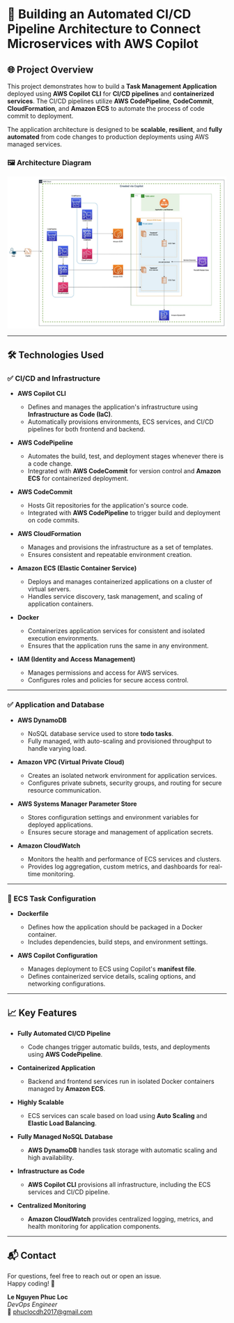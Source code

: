 # 📝 Building an Automated CI/CD Pipeline Architecture to Connect Microservices with AWS Copilot

## 🌐 Project Overview

This project demonstrates how to build a **Task Management Application** deployed using **AWS Copilot CLI** for **CI/CD pipelines** and **containerized services**. The CI/CD pipelines utilize **AWS CodePipeline**, **CodeCommit**, **CloudFormation**, and **Amazon ECS** to automate the process of code commit to deployment.

The application architecture is designed to be **scalable**, **resilient**, and **fully automated** from code changes to production deployments using AWS managed services.

### 🖼️ Architecture Diagram

![Architecture Diagram]([LeNguyenPhucLoc]Copilot-project-design.png)

---

## 🛠️ Technologies Used

### ✅ CI/CD and Infrastructure

- **AWS Copilot CLI**  
  - Defines and manages the application's infrastructure using **Infrastructure as Code (IaC)**.
  - Automatically provisions environments, ECS services, and CI/CD pipelines for both frontend and backend.

- **AWS CodePipeline**  
  - Automates the build, test, and deployment stages whenever there is a code change.
  - Integrated with **AWS CodeCommit** for version control and **Amazon ECS** for containerized deployment.

- **AWS CodeCommit**  
  - Hosts Git repositories for the application's source code.
  - Integrated with **AWS CodePipeline** to trigger build and deployment on code commits.

- **AWS CloudFormation**  
  - Manages and provisions the infrastructure as a set of templates.
  - Ensures consistent and repeatable environment creation.

- **Amazon ECS (Elastic Container Service)**  
  - Deploys and manages containerized applications on a cluster of virtual servers.
  - Handles service discovery, task management, and scaling of application containers.

- **Docker**  
  - Containerizes application services for consistent and isolated execution environments.
  - Ensures that the application runs the same in any environment.

- **IAM (Identity and Access Management)**  
  - Manages permissions and access for AWS services.
  - Configures roles and policies for secure access control.

---

### ✅ Application and Database

- **AWS DynamoDB**  
  - NoSQL database service used to store **todo tasks**.
  - Fully managed, with auto-scaling and provisioned throughput to handle varying load.

- **Amazon VPC (Virtual Private Cloud)**  
  - Creates an isolated network environment for application services.
  - Configures private subnets, security groups, and routing for secure resource communication.

- **AWS Systems Manager Parameter Store**  
  - Stores configuration settings and environment variables for deployed applications.
  - Ensures secure storage and management of application secrets.

- **Amazon CloudWatch**  
  - Monitors the health and performance of ECS services and clusters.
  - Provides log aggregation, custom metrics, and dashboards for real-time monitoring.

---

### 🔧 ECS Task Configuration

- **Dockerfile**  
  - Defines how the application should be packaged in a Docker container.
  - Includes dependencies, build steps, and environment settings.

- **AWS Copilot Configuration**  
  - Manages deployment to ECS using Copilot's **manifest file**.
  - Defines containerized service details, scaling options, and networking configurations.

---

## 📈 Key Features

- **Fully Automated CI/CD Pipeline**  
  - Code changes trigger automatic builds, tests, and deployments using **AWS CodePipeline**.

- **Containerized Application**  
  - Backend and frontend services run in isolated Docker containers managed by **Amazon ECS**.

- **Highly Scalable**  
  - ECS services can scale based on load using **Auto Scaling** and **Elastic Load Balancing**.

- **Fully Managed NoSQL Database**  
  - **AWS DynamoDB** handles task storage with automatic scaling and high availability.

- **Infrastructure as Code**  
  - **AWS Copilot CLI** provisions all infrastructure, including the ECS services and CI/CD pipeline.

- **Centralized Monitoring**  
  - **Amazon CloudWatch** provides centralized logging, metrics, and health monitoring for application components.

---

## 📬 Contact

For questions, feel free to reach out or open an issue.  
Happy coding! 🚀

**Le Nguyen Phuc Loc**  
*DevOps Engineer*  
📧 phuclocdh2017@gmail.com
